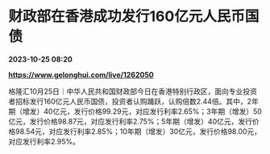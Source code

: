 # 财政部在香港成功发行160亿元人民币国债

**2023-10-25 08:20**

**https://www.gelonghui.com/live/1262050**

格隆汇10月25日｜中华人民共和国财政部今日在香港特别行政区，面向专业投资者招标发行160亿元人民币国债，投资者认购踊跃，认购倍数2.44倍。其中，2年期（增发）40亿元，发行价格99.29元，对应发行利率2.65%；3年期（增发）50亿元，发行价格98.87元，对应发行利率2.75%；5年期（增发）40亿元，发行价格98.54元，对应发行利率2.85%；10年期（增发）30亿元，发行价格98.00元，对应发行利率2.95%。